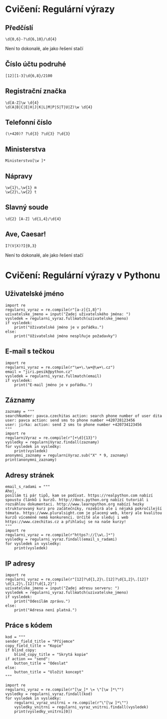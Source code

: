 # Cvičení: Regulární výrazy

## Předčíslí
```
\d{0,6}-?\d{6,10}/\d{4}
```
Není to dokonalé, ale jako řešení stačí
## Číslo účtu podruhé
```
[12][1-3]\d{6,8}/2100
```
## Registrační značka
```
\d[A-Z]\w \d{4}
\d(A|B|C|E|H|J|K|L|M|P|S|T|U|Z)\w \d{4}
```
## Telefonní číslo
```
(\+420)? ?\d{3} ?\d{3} ?\d{3}
```
## Ministerstva
```
Ministerstvo[\w ]*
```
## Nápravy
```
\w{1}\,\w{1} m
\w{2}\,\w{2} t
```
## Slavný soude
```
\d{2} [A-Z] \d{1,4}/\d{4}
```
## Ave, Caesar!
```
I?(V|X)?I{0,3}
```
Není to dokonalé, ale jako řešení stačí

# Cvičení: Regulární výrazy v Pythonu

## Uživatelské jméno
```
import re
regularni_vyraz = re.compile(r"[a-z]{1,8}")
uzivatelske_jmeno = input("Zadej uživatelského jména: ")
vysledek = regularni_vyraz.fullmatch(uzivatelske_jmeno)
if vysledek:
    print("Uživatelské jméno je v pořádku.")
else:
    print("Uživatelské jméno nesplňuje požadavky")
```

## E-mail s tečkou

```
import re
regularni_vyraz = re.compile(r"\w+\.\w+@\w+\.cz")
email = "jiri.pesik@python.cz"
vysledek = regularni_vyraz.fullmatch(email)
if vysledek:
    print("E-mail jméno je v pořádku.")
```

## Záznamy

```
zaznamy = """
searchNumber: pavca.czechitas action: search phone number of user dita
user: pavca action: send sms to phone number +420728123456
user: jirka: action: send 2 sms to phone number +420734123456
"""
import re
regularniVyraz = re.compile(r"[+\d]{13}")
vysledky = regularniVyraz.findall(zaznamy)
for vysledek in vysledky:
    print(vysledek)
anonymni_zaznamy = regularniVyraz.sub("X" * 9, zaznamy)
print(anonymni_zaznamy)
```

## Adresy stránek

```
email_s_radami = """
Ahoj,
posílám ti pár tipů, kam se podívat. https://realpython.com nabízí spoustu článků i kurzů. http://docs.python.org nabízí tutoriál i rozsáhlou dokumentaci. http://www.learnpython.org nabízí hezky strukturovaný kurz pro začátečníky, rozebírá ale i nějaká pokročilejší témata. https://www.pluralsight.com je placený web, který ale kvalitou kurzů víceméně nemá konkurenci. Určitě ale sleduj i web https://www.czechitas.cz a přihlašuj se na naše kurzy!
"""
import re
regularni_vyraz = re.compile(r"https?://[\w\.]*")
vysledky = regularni_vyraz.findall(email_s_radami)
for vysledek in vysledky:
    print(vysledek)
```

## IP adresy

```
import re
regularni_vyraz = re.compile(r"[12]?\d{1,2}\.[12]?\d{1,2}\.[12]?\d{1,2}\.[12]?\d{1,2}")
uzivatelske_jmeno = input("Zadej adresu serveru: ")
vysledek = regularni_vyraz.fullmatch(uzivatelske_jmeno)
if vysledek:
    print("Odesílám zprávu.")
else:
    print("Adresa není platná.")
```

## Práce s kódem

```
kod = """
sender_field_title = "Příjemce"
copy_field_title = "Kopie"
if blind_copy:
    blind_copy_title = "Skrytá kopie"
if action == "send":
    button_title = "Odeslat"
else:
    button_title = "Uložit koncept"
"""

import re
regularni_vyraz = re.compile(r"[\w_]* \= \"[\w ]*\"")
vysledky = regularni_vyraz.findall(kod)
for vysledek in vysledky:
    regularni_vyraz_vnitrni = re.compile(r"\"[\w ]*\"")
    vysledky_vnitrni = regularni_vyraz_vnitrni.findall(vysledek)
    print(vysledky_vnitrni[0])

```
